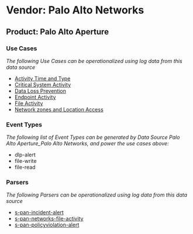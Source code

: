Vendor: Palo Alto Networks
==========================
Product: Palo Alto Aperture
---------------------------

### Use Cases

_The following Use Cases can be operationalized using log data from this data source_

* [Activity Time  and Type](../UseCases/usecase_activity_time__and_type.md)
* [Critical System Activity](../UseCases/usecase_critical_system_activity.md)
* [Data Loss Prevention](../UseCases/usecase_data_loss_prevention.md)
* [Endpoint Activity](../UseCases/usecase_endpoint_activity.md)
* [File Activity](../UseCases/usecase_file_activity.md)
* [Network zones and Location Access](../UseCases/usecase_network_zones_and_location_access.md)


### Event Types

_The following list of Event Types can be generated by Data Source Palo Alto Aperture_Palo Alto Networks, and power the use cases above:_

- dlp-alert
- file-write
- file-read


### Parsers

_The following Parsers can be operationalized using log data from this data source_

* [s-pan-incident-alert](../Parsers/parserContent_s-pan-incident-alert.md)
* [s-pan-networks-file-activity](../Parsers/parserContent_s-pan-networks-file-activity.md)
* [s-pan-policyviolation-alert](../Parsers/parserContent_s-pan-policyviolation-alert.md)
